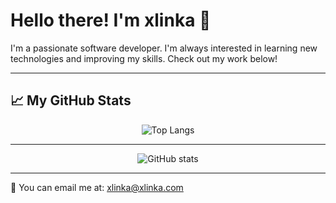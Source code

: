 # Hello there! I'm xlinka 👋

I'm a passionate software developer. I'm always interested in learning new technologies and improving my skills. Check out my work below!

---

## &#x1f4c8; My GitHub Stats

<p align="center">
  <img src="https://github-readme-stats.vercel.app/api/top-langs/?username=xlinka&theme=tokyonight&layout=compact&langs_count=10" alt="Top Langs"/>
</p>

---

<p align="center">
  <img src="https://github-readme-stats.vercel.app/api?username=xlinka&theme=tokyonight" alt="GitHub stats"/>
</p>

---



📧 You can email me at:
[xlinka@xlinka.com](mailto:xlinka@xlinka.com)
